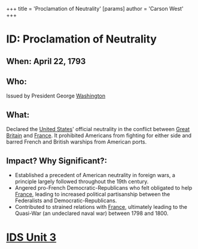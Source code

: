 +++
 title = 'Proclamation of Neutrality'
[params]
	author = 'Carson West'
+++
# ID: Proclamation of Neutrality 
## When: April 22, 1793
## Who: 
Issued by President George [Washington](./../washington/) 
## What:
Declared the [United States](./../united-states/)' official neutrality in the conflict between [Great Britain](./../great-britain/) and [France](./../france/).  It prohibited Americans from fighting for either side and barred French and British warships from American ports.
## Impact? Why Significant?: 
- Established a precedent of American neutrality in foreign wars, a principle largely followed throughout the 19th century. 
-  Angered pro-French Democratic-Republicans who felt obligated to help [France](./../france/), leading to increased political partisanship between the Federalists and Democratic-Republicans.
-  Contributed to strained relations with [France](./../france/), ultimately leading to the Quasi-War (an undeclared naval war) between 1798 and 1800. 

# [IDS Unit 3](./../ids-unit-3/)